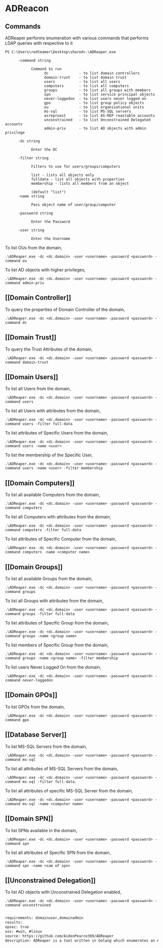 # ADReacon

## Commands
ADReaper performs enumeration with various commands that performs LDAP queries with respective to it
```
PS C:\Users\redteamer\Desktop\shared>.\ADReaper.exe

      -command string

            Command to run
                  dc              - to list domain controllers
                  domain-trust    - to list domain trust
                  users           - to list all users
                  computers       - to list all computers
                  groups          - to list all groups with members
                  spn             - to list service principal objects
                  never-loggedon  - to list users never logged on
                  gpo             - to list group policy objects
                  ou              - to list organizational units
                  ms-sql          - to list MS-SQL servers
                  asreproast      - to list AS-REP roastable accounts
                  unconstrained   - to list Unconstrained Delegated accounts
                  admin-priv      - to list AD objects with admin privilege

      -dc string

            Enter the DC

      -filter string

            Filters to use for users/groups/computers

            list - lists all objects only
            fulldata - list all objects with properties
            membership - lists all members from an object

            (default "list")
      -name string

            Pass object name of user/group/computer

      -password string

            Enter the Password

      -user string

            Enter the Username
```

To list OUs from the domain,
```
.\ADReaper.exe -dc <dc.domain> -user <username> -password <password> -command ou
```

To list AD objects with higher privileges,
```
.\ADReaper.exe -dc <dc.domain> -user <username> -password <password> -command admin-priv
```

## [[Domain Controller]]
To query the properties of Domain Controller of the domain,
```
.\ADReaper.exe -dc <dc.domain> -user <username> -password <password> -command dc
```

## [[Domain Trust]]
To query the Trust Attributes of the domain,
```
.\ADReaper.exe -dc <dc.domain> -user <username> -password <password> -command domain-trust
```

## [[Domain Users]]
To list all Users from the domain,
```
.\ADReaper.exe -dc <dc.domain> -user <username> -password <password> -command users
```

To list all Users with attributes from the domain,
```
.\ADReaper.exe -dc <dc.domain> -user <username> -password <password> -command users -filter full-data
```

To list attributes of Specific Users from the domain,
```
.\ADReaper.exe -dc <dc.domain> -user <username> -password <password> -command users -name <user>
```

To list the membership of the Specific User,
```
.\ADReaper.exe -dc <dc.domain> -user <username> -password <password> -command users -name <user> -filter membership
```

## [[Domain Computers]]
To list all available Computers from the domain,
```
.\ADReaper.exe -dc <dc.domain> -user <username> -password <password> -command computers
```

To list all Computers with attributes from the domain,
```
.\ADReaper.exe -dc <dc.domain> -user <username> -password <password> -command computers -filter full-data
```

To list attributes of Specific Computer from the domain,
```
.\ADReaper.exe -dc <dc.domain> -user <username> -password <password> -command computers -name <computer name>
```

## [[Domain Groups]]
To list all available Groups from the domain,
```
.\ADReaper.exe -dc <dc.domain> -user <username> -password <password> -command groups
```

To list all Groups with attributes from the domain,
```
.\ADReaper.exe -dc <dc.domain> -user <username> -password <password> -command groups -filter full-data
```

To list attributes of Specific Group from the domain,
```
.\ADReaper.exe -dc <dc.domain> -user <username> -password <password> -command groups -name <group name>
```

To list members of Specific Group from the domain,
```
.\ADReaper.exe -dc <dc.domain> -user <username> -password <password> -command groups -name <group name> -filter membership
```

To list users Never Logged On from the domain,
```
.\ADReaper.exe -dc <dc.domain> -user <username> -password <password> -command never-loggedon
```

## [[Domain GPOs]]
To list GPOs from the domain,
```
.\ADReaper.exe -dc <dc.domain> -user <username> -password <password> -command gpo
```

## [[Database Server]]
To list MS-SQL Servers from the domain,
```
.\ADReaper.exe -dc <dc.domain> -user <username> -password <password> -command ms-sql
```

To list all attributes of MS-SQL Servers from the domain,
```
.\ADReaper.exe -dc <dc.domain> -user <username> -password <password> -command ms-sql -filter full-data.
```

To list all attributes of specific MS-SQL Server from the domain,
```
.\ADReaper.exe -dc <dc.domain> -user <username> -password <password> -command ms-sql -name <computer name> 
```

## [[Domain SPN]]
To list SPNs available in the domain,
```
.\ADReaper.exe -dc <dc.domain> -user <username> -password <password> -command spn
```

To list all attributes of Specific SPN from the domain,
```
.\ADReaper.exe -dc <dc.domain> -user <username> -password <password> -command spn -name <sam of spn>
```

## [[Unconstrained Delegation]]
To list AD objects with Unconstrained Delegation enabled,
```
.\ADReaper.exe -dc <dc.domain> -user <username> -password <password> -command unconstrained 
```


```meta

requirements: domainuser,domainadmin
results:
opsec: true
oss: #win, #linux
source: https://github.com/AidenPearce369/ADReaper
description: ADReaper is a tool written in Golang which enumerates an Active Directory environment with LDAP queries within few seconds
```